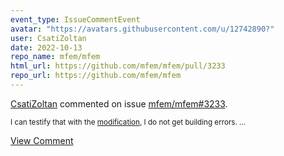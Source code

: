 ```yaml
---
event_type: IssueCommentEvent
avatar: "https://avatars.githubusercontent.com/u/12742890?"
user: CsatiZoltan
date: 2022-10-13
repo_name: mfem/mfem
html_url: https://github.com/mfem/mfem/pull/3233
repo_url: https://github.com/mfem/mfem
---
```


<a href='https://github.com/CsatiZoltan' target='_blank'>CsatiZoltan</a> commented on issue <a href='https://github.com/mfem/mfem/pull/3233' target='_blank'>mfem/mfem#3233</a>.

<small>I can testify that with the [modification](https://github.com/mfem/mfem/pull/3233/files), I do not get building errors....</small>

<a href='https://github.com/mfem/mfem/pull/3233' target='_blank'>View Comment</a>
